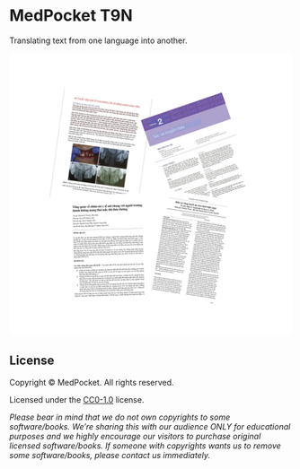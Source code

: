 # MedPocket T9N

Translating text from one language into another.

![t9n_project](t9n_project.jpg)

## License

Copyright &copy; MedPocket. All rights reserved.

Licensed under the [CC0-1.0](LICENSE) license.

*Please bear in mind that we do not own copyrights to some software/books.
We’re sharing this with our audience ONLY for educational purposes and we highly
encourage our visitors to purchase original licensed software/books. If someone with
copyrights wants us to remove some software/books, please contact us immediately.*
